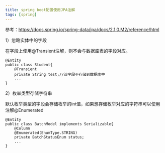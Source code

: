 ```yaml
---
title: spring boot配置使用JPA注解
tags: [spring]
---
```


参考：https://docs.spring.io/spring-data/jpa/docs/2.1.0.M2/reference/html

1）忽略实体中的字段

在字段上使用@Transient注解，则不会与数据库表的字段对应。

```
@Entity
public class Student{
    @Transient
    private String test;//该字段不存储到数据库中
    ...
}
```

2）枚举类型存储字符串

默认枚举类型的字段会存储枚举的int值，如果想存储枚举对应的字符串可以使用注解@Enumerated

```
@Entity
public class BatchModel implements Serializable{
    @Column
    @Enumerated(EnumType.STRING)  
    private BatchStatusEnum status;
    ...
}
```